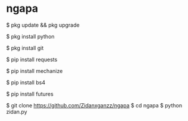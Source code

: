# ngapa
$ pkg update && pkg upgrade

$ pkg install python

$ pkg install git

$ pip install requests

$ pip install mechanize

$ pip install bs4

$ pip install futures

$ git clone https://github.com/Zidanxganzz/ngapa
$ cd ngapa
$ python zidan.py
